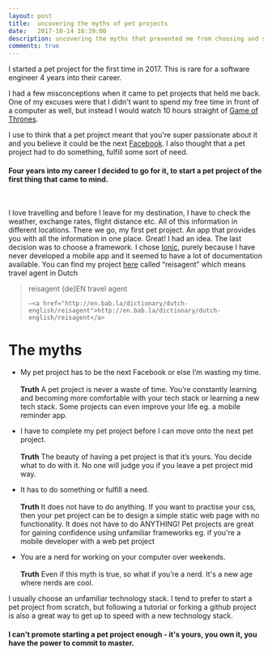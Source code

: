 ```yaml
---
layout: post
title:  uncovering the myths of pet projects
date:   2017-10-14 16:39:00
description: uncovering the myths that prevented me from choosing and starting a pet project
comments: true
---
```

I started a pet project for the first time in 2017. This is rare for a software engineer 4 years into their career. 

I had a few misconceptions when it came to pet projects that held me back. One of my excuses were that I didn't want to spend my free time in front of a computer as well, but instead I would watch 10 hours straight of <a href="http://www.imdb.com/title/tt0944947/">Game of Thrones</a>. 

I use to think that a pet project meant that you're super passionate about it and you believe it could be the next <a href="http://facebook.com/">Facebook</a>. I also thought that a pet project had to do something, fulfill some sort of need. 

#### Four years into my career I decided to go for it, to start a pet project of the first thing that came to mind. 
<br/>

I love travelling and before I leave for my destination, I have to check the weather, exchange rates, flight distance etc. All of this information in different locations. There we go, my first pet project. An app that provides you with all the information in one place. Great! I had an idea. The last decision was to choose a framework. I chose <a href="https://ionicframework.com/">Ionic</a>, purely because I have never developed a mobile app and it seemed to have a lot of documentation available. You can find my project <a href="https://github.com/annelledejager/reisagent">here</a> called “reisagent” which means travel agent in Dutch 

<blockquote>
reisagent {de}EN travel agent 
 
	—<a href="http://en.bab.la/dictionary/dutch-english/reisagent">http://en.bab.la/dictionary/dutch-english/reisagent</a>
</blockquote>


# The myths

- My pet project has to be the next Facebook or else I’m wasting my time.<br/><br/>
<b>Truth</b> A pet project is never a waste of time. You’re constantly learning and becoming more comfortable with your tech stack or learning a new tech stack. Some projects can even improve your life eg. a mobile reminder app.

- I have to complete my pet project before I can move onto the next pet project.<br/><br/>
<b>Truth</b>  The beauty of having a pet project is that it’s yours. You decide what to do with it. No one will judge you if you leave a pet project mid way.

- It has to do something or fulfill a need.<br/><br/>
<b>Truth</b>  It does not have to do anything. If you want to practise your css, then your pet project can be to design a simple static web page with no functionality. It does not have to do ANYTHING! Pet projects are great for gaining confidence using unfamiliar frameworks eg. if you're a mobile developer with a web pet project

- You are a nerd for working on your computer over weekends.<br/><br/>
<b>Truth</b>  Even if this myth is true, so what if you’re a nerd. It's a new age where nerds are cool.

I usually choose an unfamiliar technology stack. I tend to prefer to start a pet project from scratch, but following a tutorial or forking a github project is also a great way to get up to speed with a new technology stack. 

#### I can't promote starting a pet project enough - it's yours, you own it, you have the power to commit to master.

<br/>
